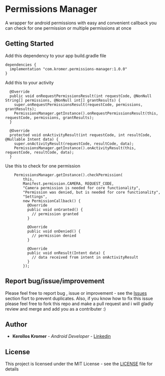 # Permissions Manager

A wrapper for android permissions with easy and convenient callback you can check for one permission or multiple permissions at once

## Getting Started

Add this dependency to your app build.gradle file
```
dependencies {
  implementation "com.kromer.permissions-manager:1.0.0"
}
```
Add this to your activity
```
  @Override
  public void onRequestPermissionsResult(int requestCode, @NonNull String[] permissions, @NonNull int[] grantResults) {
    super.onRequestPermissionsResult(requestCode, permissions, grantResults);
    PermissionsManager.getInstance().onRequestPermissionsResult(this, requestCode, permissions, grantResults);
  }

  @Override
  protected void onActivityResult(int requestCode, int resultCode, @Nullable Intent data) {
    super.onActivityResult(requestCode, resultCode, data);
    PermissionsManager.getInstance().onActivityResult(this, requestCode, resultCode, data);
  }
```
Use this to check for one permission
```
    PermissionsManager.getInstance().checkPermission(
        this,
        Manifest.permission.CAMERA, REQUEST_CODE,
        "Camera permission is needed for core functionality",
        "Permission was denied, but is needed for core functionality",
        "Settings",
        new PermissionCallback() {
          @Override
          public void onGranted() {
            // permission granted
          }

          @Override
          public void onDenied() {
            // permission denied
          }

          @Override
          public void onResult(Intent data) {
            // data received from intent in onActivityResult
          }
        });
```
## Report bug/issue/improvement

Please feel free to report bug , issue or improvement - see the [Issues](https://github.com/kerolloskromer/permissions-manager/issues) section fisrt to prevent duplicates.
Also, if you know how to fix this issue please feel free to fork this repo and make a pull request and i will gladly review and merge and add you as a contributer :)

## Author

* **Kerollos Kromer** - *Android Developer* - [Linkedin](https://www.linkedin.com/in/kerollos-kromer-39aba078/)

## License

This project is licensed under the MIT License - see the [LICENSE](LICENSE) file for details
